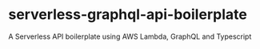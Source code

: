 # serverless-graphql-api-boilerplate

A Serverless API boilerplate using AWS Lambda, GraphQL and Typescript
